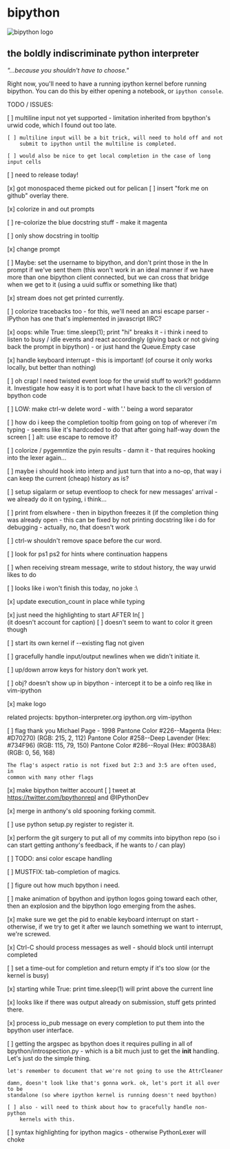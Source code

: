 bipython
=========

![bipython logo](http://bipython.org/bipython_logo.png)


the boldly indiscriminate python interpreter
--------------------------------------------

*"...because you shouldn't have to choose."*


Right now, you'll need to have a running ipython kernel before running bipython.
You can do this by either opening a notebook, or `ipython console`.


TODO / ISSUES:

[ ] multiline input not yet supported - limitation inherited from bpython's
    urwid code, which I found out too late.

    [ ] multiline input will be a bit trick, will need to hold off and not
        submit to ipython until the multiline is completed. 

    [ ] would also be nice to get local completion in the case of long input cells


[ ] need to release today!

[x] got monospaced theme picked out for pelican
[ ] insert "fork me on github" overlay there.

[x] colorize in and out prompts

[ ] re-colorize the blue docstring stuff - make it magenta

[ ] only show docstring in tooltip

[x] change prompt

[ ] Maybe: set the username to bipython, and don't print those in the In prompt
    if we've sent them (this won't work in an ideal manner if we have more than
    one bipython client connected, but we can cross that bridge when we get
    to it (using a uuid suffix or something like that)

[x] stream does not get printed currently.

[ ] colorize tracebacks too
    - for this, we'll need an ansi escape parser - IPython has one that's
      implemented in javascript IIRC?

[x] oops: while True: time.sleep(1); print "hi" breaks it
    - i think i need to listen to busy / idle events and react accordingly
      (giving back or not giving back the prompt in bipython)
    - or just hand the Queue.Empty case

[x] handle keyboard interrupt
    - this is important! (of course it only works locally, but better than
      nothing)

[ ] oh crap! I need twisted event loop for the urwid stuff to work?! goddamn
    it. Investigate how easy it is to port what I have back to the cli
    version of bpython code

[ ] LOW: make ctrl-w delete word - with '.' being a word separator

[ ] how do i keep the completion tooltip from going on top of wherever i'm
    typing - seems like it's hardcoded to do that after going half-way down the
    screen
    [ ] alt: use escape to remove it?

[ ] colorize / pygemntize the pyin results - damn it - that requires hooking
    into the lexer again...

[ ] maybe i should hook into interp and just turn that into a no-op, that
    way i can keep the current (cheap) history as is?

[ ] setup sigalarm or setup eventloop to check for new messages' arrival
    - we already do it on typing, i think...

[ ] print from elswhere - then <space> in bipython freezes it (if the
    completion thing was already open
    - this can be fixed by not printing docstring like i do for debugging
      - actually, no, that doesn't work

[ ] ctrl-w shouldn't remove space before the cur word.

[ ] look for ps1 ps2 for hints where continuation happens

[ ] when receiving stream message, write to stdout history, the way urwid
    likes to do

[ ] looks like i won't finish this today, no joke :\

[x] update execution_count in place while typing

[x] just need the highlighting to start AFTER In[ ]  
    (it doesn't account for caption)
    [ ] doesn't seem to want to color it green though

[ ] start its own kernel if --existing flag not given

[ ] gracefully handle input/output newlines when we didn't initiate it.

[ ] up/down arrow keys for history don't work yet.

[ ] obj? doesn't show up in bipython - intercept it to be a oinfo req like in
    vim-ipython

[x] make logo

related projects:
    bpython-interpreter.org
    ipython.org
    vim-ipython

[ ] flag
    thank you Michael Page - 1998
    Pantone Color #226--Magenta (Hex: #D70270) (RGB: 215, 2, 112)
    Pantone Color #258--Deep Lavender (Hex: #734F96) (RGB: 115, 79, 150)
    Pantone Color #286--Royal (Hex: #0038A8) (RGB: 0, 56, 168)

    The flag's aspect ratio is not fixed but 2:3 and 3:5 are often used, in
    common with many other flags

[x] make bipython twitter account
[ ] tweet at https://twitter.com/bpythonrepl and @IPythonDev

[x] merge in anthony's old spooning forking commit.

[ ] use python setup.py register to register it.

[x] perform the git surgery to put all of my commits into bipython repo (so
    i can start getting anthony's feedback, if he wants to / can play)

[ ] TODO: ansi color escape handling

[ ] MUSTFIX: tab-completion of magics.

[ ] figure out how much bpython i need.

[ ] make animation of bpython and ipython logos going toward each other,
    then an explosion and the bipython logo emerging from the ashes.

[x] make sure we get the pid to enable keyboard interrupt on start -
    otherwise, if we try to get it after we launch something we want to
    interrupt, we're screwed.

[x] Ctrl-C should process messages as well - should block until interrupt
    completed

[ ] set a time-out for completion and return empty if it's too slow (or the
    kernel is busy)

[x] starting while True: print time.sleep(1) will print above the current
    line

[x] looks like if there was output already on submission, stuff gets printed
    there.

[x] process io_pub message on every completion to put them into the bpython
    user interface.


[ ] getting the argspec as bpython does it requires pulling in all of
    bpython/introspection.py - which is a bit much just to get the __init__
    handling. Let's just do the simple thing.

    let's remember to document that we're not going to use the AttrCleaner

    damn, doesn't look like that's gonna work. ok, let's port it all over to be
    standalone (so where ipython kernel is running doesn't need bpython)

    [ ] also - will need to think about how to gracefully handle non-python
        kernels with this.

[ ] syntax highlighting for ipython magics - otherwise PythonLexer will choke
